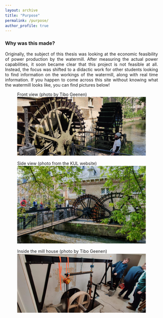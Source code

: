 ```yaml
---
layout: archive
title: "Purpose"
permalink: /purpose/
author_profile: true
---
```

<style>body {text-align: justify}</style>

### Why was this made?

Originally, the subject of this thesis was looking at the economic feasibility of power production by the watermill. After measuring the actual power capabilities, it soon became clear that this project is not feasible at all. Instead, the focus was shifted to a didactic work for other students looking to find information on the workings of the watermill, along with real time information. If you happen to come across this site without knowing what the watermill looks like, you can find pictures below!


<figure>
  <figcaption>Front view (photo by Tibo Geenen)</figcaption>
  <img src="/images/watermill_arenberg_3.jpg">
</figure>

<figure>
  <figcaption>Side view (photo from the KUL website)</figcaption>
  <img src="/images/watermill_arenberg_2.jpg">
</figure>

<figure>
  <figcaption>Inside the mill house (photo by Tibo Geenen)</figcaption>
  <img src="/images/watermill_arenberg_inside.jpg">
</figure>
